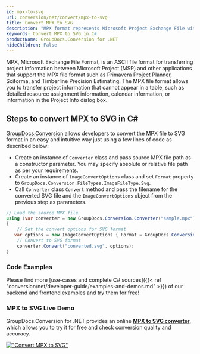 ```yaml
---
id: mpx-to-svg
url: conversion/net/convert/mpx-to-svg
title: Convert MPX to SVG
description: "MPX format represents Microsoft Project Exchange File with .mpx extension. Learn how to convert MPX to SVG file programmatically in C# language using GroupDocs.Conversion for .NET library."
keywords: Convert MPX to SVG in C#
productName: GroupDocs.Conversion for .NET
hideChildren: False
---
```


MPX, Microsoft Exchange File Format, is an ASCII file format for transferring project information between Microsoft Project (MSP) and other applications that support the MPX file format such as Primavera Project Planner, Sciforma, and Timberline Precision Estimating. The MPX file format allows you to transfer project information that cannot appear in a table, such as detailed resource assignment information, calendar information, or information in the Project Info dialog box.

## Steps to convert MPX to SVG in C#

[GroupDocs.Conversion](https://products.groupdocs.com/conversion/net) allows developers to convert the MPX file to SVG format in an easy and intuitive way just using a few lines of code as described below:

* Create an instance of `Converter` class and pass source MPX file path as a constructor parameter. You may specify absolute or relative file path as per your requirements. 
* Create an instance of `ImageConvertOptions` class and set `Format` property to `GroupDocs.Conversion.FileTypes.ImageFileType.Svg`.
* Call `Converter` class `Convert` method and pass the filename for the converted SVG file and the `ImageConvertOptions` object from the previous step as parameters.

```csharp
// Load the source MPX file
using (var converter = new GroupDocs.Conversion.Converter("sample.mpx"))
{
    // Set the convert options for SVG format
   var options = new ImageConvertOptions { Format = GroupDocs.Conversion.FileTypes.ImageFileType.Svg };
    // Convert to SVG format
    converter.Convert("converted.svg", options);
}
```

### Code Examples

Please find more [use-cases and complete C# sources]({{< ref "conversion/net/developer-guide/examples-and-demos.md" >}}) of our backend and frontend examples and try them for free!

### MPX to SVG Live Demo

GroupDocs.Conversion for .NET provides an online [**MPX to SVG converter**](https://products.groupdocs.app/conversion/mpx-to-svg), which allows you to try it for free and check conversion quality and accuracy.

[!["Convert MPX to SVG"](conversion/net/images/convert-to-svg/convert-mpx-to-svg.png)](https://products.groupdocs.app/conversion/mpx-to-svg)